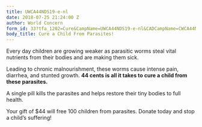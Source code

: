 ```yaml
---
title: UWCA44NDS19-e-nl
date: 2018-07-25 21:24:00 Z
author: World Concern
form_id: 33?tfa_1202=Cure&CampName=UWCA44NDS19-e-nl&CADCampName=CWCA44NDS19-e-nl
body_title: Cure a Child From Parasites!
---
```


Every day children are growing weaker as parasitic worms steal vital nutrients from their bodies and are making them sick. 
 
Leading to chronic malnourishment, these worms cause intense pain, diarrhea, and stunted growth. **44 cents is all it takes to cure a child from these parasites.**

A single pill kills the parasites and helps restore their tiny bodies to full health. 

Your gift of $44 will free 100 children from parasites. Donate today and stop a child’s suffering!
